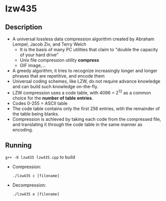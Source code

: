 # lzw435
## Description
* A universal lossless data compression algorithm created by Abraham Lempel, Jacob Ziv, and Terry Welch
  * It is the basis of many PC utilities that claim to "double the capacity of your hard drive"
  * Unix file compression utility **compress**
  * GIF image,...
* A greedy algorithm; it tries to recognize increasingly longer and longer phrases that are repetitive, and encode them
* Universal coding schemes, like LZW, do not require advance knowledge and can build such knowledge on-the-fly.
* LZW compression uses a code table, with 4096 = 2<sup>12</sup> as a common choice for the **number of table entries**.
* Codes 0-255 = ASCII table
* The code table contains only the first 256 entries, with the remainder of the table being blanks.
* Compression is achieved by taking each code from the compressed file, and translating it through the code table in the same manner as encoding.
## Running
```g++ -0 lzw435 lzw435.cpp``` to build
* Compression: <pre><code>./lzw435 c [filename]</pre></code>
* Decompression: <pre><code>./lzw435 e [filename]</pre></code>
